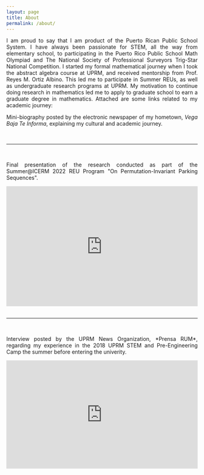 ```yaml
---
layout: page
title: About
permalink: /about/
---
```

<p align="justify">
I am proud to say that I am product of the Puerto Rican Public School System. I have always been passionate for STEM, all the way from elementary school, 
to participating in the Puerto Rico Public School Math Olympiad and The National Society of Professional Surveyors Trig-Star National Competition. I started
my formal mathematical journey when I took the abstract algebra course at UPRM, and received mentorship from Prof. Reyes M. Ortiz Albino. This led me to participate 
in Summer REUs, as well as undergraduate research programs at UPRM. My motivation to continue doing research in mathematics led me to apply to graduate
school to earn a graduate degree in mathematics. Attached are some links related to my academic journey:
</p>
<p align="justify">
Mini-biography posted by the electronic newspaper of my hometown, <i>Vega Baja Te Informa</i>, explaining my cultural and academic journey.
</p>
<div id="fb-root"></div>
<script async defer crossorigin="anonymous" src="https://connect.facebook.net/en_US/sdk.js#xfbml=1&version=v17.0" nonce="XYZ"></script>

<!-- Centered container -->
<div style="display: flex; justify-content: center; max-width: 100%; margin: 0 auto;">
  <div class="fb-post" 
       data-href="https://www.facebook.com/vegabajateinforma/posts/642005397959682" 
       data-width="500" 
       data-show-text="true">
  </div>
</div>
<br>
<hr>
<br>
<p align="justify">
Final presentation of the research conducted as part of the Summer@ICERM 2022 REU Program "On Permutation-Invariant Parking Sequences".
</p>
<div style="max-width: 100%; display: flex; justify-content: center;">
  <iframe 
    src="https://brown.hosted.panopto.com/Panopto/Pages/Embed.aspx?id=2e350578-3784-48d7-abfc-aee70108ed63&autoplay=false&offerviewer=true&showtitle=false&showbrand=false&start=0"
    width="100%" height="315" 
    style="border:none; max-width:560px;" 
    frameborder="0" allowfullscreen>
  </iframe>
</div>
<br>
<hr>
<br>
<p align="justify">
Interview posted by the UPRM News Organization, *Prensa RUM*, regarding my experience in the 2018 UPRM STEM and Pre-Engineering Camp the summer before entering the univerity.
</p>
<div style="position: relative; padding-bottom: 56.25%; height: 0; overflow: hidden; max-width: 100%; margin: 0 auto;">
  <iframe 
    src="https://www.youtube.com/embed/sNTfmJjSI60?start=144"
    title="YouTube video player"
    frameborder="0"
    allow="accelerometer; autoplay; clipboard-write; encrypted-media; gyroscope; picture-in-picture; web-share"
    allowfullscreen
    style="position: absolute; top: 0; left: 0; width: 100%; height: 100%;">
  </iframe>
</div>

